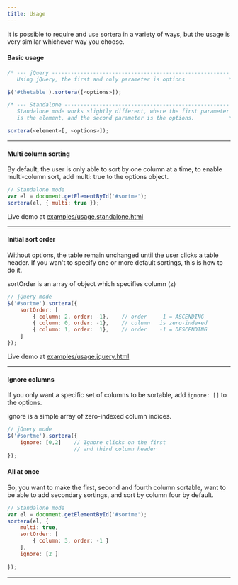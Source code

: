 ```yaml
---
title: Usage
---
```


It is possible to require and use sortera in a variety of ways, but the usage is very similar whichever way you choose.

#### Basic usage

```javascript
/* --- jQuery --------------------------------------------------------
   Using jQuery, the first and only parameter is options              */

$('#thetable').sortera([<options>]);

/* --- Standalone ----------------------------------------------------
   Standalone mode works slightly different, where the first parameter
   is the element, and the second parameter is the options.	          */

sortera(<element>[, <options>]);
```

---

#### Multi column sorting

By default, the user is only able to sort by one column at a time, to enable
multi-column sort, add multi: true to the options object.

```javascript
// Standalone mode
var el = document.getElementById('#sortme');
sortera(el, { multi: true });
```

Live demo at [examples/usage.standalone.html](/sortera/examples/usage.standalone.html)

---


#### Initial sort order

Without options, the table remain unchanged until the user clicks a table header. If you wan't to specify one or more default sortings, this is how to do it.

sortOrder is an array of object which specifies column (z)

```javascript
// jQuery mode
$('#sortme').sortera({
	sortOrder: [
		{ column: 2, order: -1},	// order 	-1 = ASCENDING
		{ column: 0, order: -1},	// column 	is zero-indexed
		{ column: 1, order:  1},	// order 	-1 = DESCENDING
	]
});
```

Live demo at [examples/usage.jquery.html](/sortera/examples/usage.jquery.html)

---

#### Ignore columns

If you only want a specific set of columns to be sortable, add ```ignore: []``` to the options.

ignore is a simple array of zero-indexed column indices.

```javascript
// jQuery mode
$('#sortme').sortera({
    ignore: [0,2]    // Ignore clicks on the first 
                     // and third column header
});
```

#### All at once

So, you want to make the first, second and fourth column sortable, want to be able to add secondary sortings, and sort by column four by default.

```javascript
// Standalone mode
var el = document.getElementById('#sortme');
sortera(el, {
	multi: true,
	sortOrder: [
		{ column: 3, order: -1 }
	],
	ignore: [2 ]
	
});
```

---

